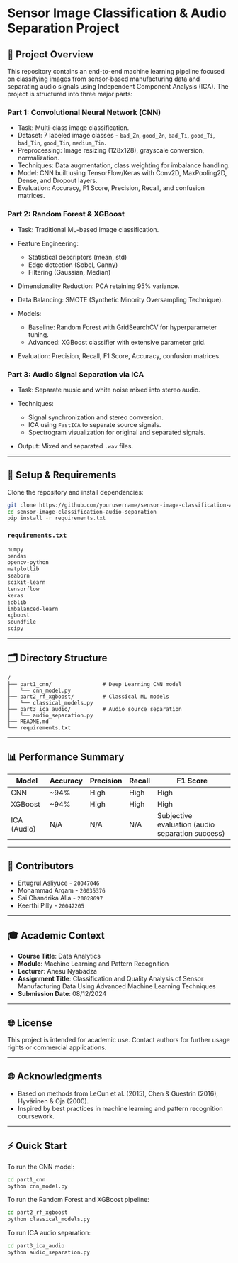 # Sensor Image Classification & Audio Separation Project

## 📁 Project Overview

This repository contains an end-to-end machine learning pipeline focused on classifying images from sensor-based manufacturing data and separating audio signals using Independent Component Analysis (ICA). The project is structured into three major parts:

### Part 1: Convolutional Neural Network (CNN)

* Task: Multi-class image classification.
* Dataset: 7 labeled image classes - `bad_Zn`, `good_Zn`, `bad_Ti`, `good_Ti`, `bad_Tin`, `good_Tin`, `medium_Tin`.
* Preprocessing: Image resizing (128x128), grayscale conversion, normalization.
* Techniques: Data augmentation, class weighting for imbalance handling.
* Model: CNN built using TensorFlow/Keras with Conv2D, MaxPooling2D, Dense, and Dropout layers.
* Evaluation: Accuracy, F1 Score, Precision, Recall, and confusion matrices.

### Part 2: Random Forest & XGBoost

* Task: Traditional ML-based image classification.
* Feature Engineering:

  * Statistical descriptors (mean, std)
  * Edge detection (Sobel, Canny)
  * Filtering (Gaussian, Median)
* Dimensionality Reduction: PCA retaining 95% variance.
* Data Balancing: SMOTE (Synthetic Minority Oversampling Technique).
* Models:

  * Baseline: Random Forest with GridSearchCV for hyperparameter tuning.
  * Advanced: XGBoost classifier with extensive parameter grid.
* Evaluation: Precision, Recall, F1 Score, Accuracy, confusion matrices.

### Part 3: Audio Signal Separation via ICA

* Task: Separate music and white noise mixed into stereo audio.
* Techniques:

  * Signal synchronization and stereo conversion.
  * ICA using `FastICA` to separate source signals.
  * Spectrogram visualization for original and separated signals.
* Output: Mixed and separated `.wav` files.

---

## 🔧 Setup & Requirements

Clone the repository and install dependencies:

```bash
git clone https://github.com/yourusername/sensor-image-classification-audio-separation.git
cd sensor-image-classification-audio-separation
pip install -r requirements.txt
```

### `requirements.txt`

```txt
numpy
pandas
opencv-python
matplotlib
seaborn
scikit-learn
tensorflow
keras
joblib
imbalanced-learn
xgboost
soundfile
scipy
```

---

## 🗂️ Directory Structure

```
/
├── part1_cnn/                # Deep Learning CNN model
│   └── cnn_model.py
├── part2_rf_xgboost/         # Classical ML models
│   └── classical_models.py
├── part3_ica_audio/          # Audio source separation
│   └── audio_separation.py
├── README.md
└── requirements.txt
```

---

## 📊 Performance Summary

| Model       | Accuracy | Precision | Recall | F1 Score                                         |
| ----------- | -------- | --------- | ------ | ------------------------------------------------ |
| CNN         | \~94%    | High      | High   | High                                             |
| XGBoost     | \~94%    | High      | High   | High                                             |
| ICA (Audio) | N/A      | N/A       | N/A    | Subjective evaluation (audio separation success) |

---

## 👥 Contributors

* Ertugrul Asliyuce - `20047046`
* Mohammad Arqam - `20035376`
* Sai Chandrika Alla - `20028697`
* Keerthi Pilly - `20042205`

---

## 🎓 Academic Context

* **Course Title**: Data Analytics
* **Module**: Machine Learning and Pattern Recognition
* **Lecturer**: Anesu Nyabadza
* **Assignment Title**: Classification and Quality Analysis of Sensor Manufacturing Data Using Advanced Machine Learning Techniques
* **Submission Date**: 08/12/2024

---

## 🌐 License

This project is intended for academic use. Contact authors for further usage rights or commercial applications.

---

## 🌐 Acknowledgments

* Based on methods from LeCun et al. (2015), Chen & Guestrin (2016), Hyvärinen & Oja (2000).
* Inspired by best practices in machine learning and pattern recognition coursework.

---

## ⚡ Quick Start

To run the CNN model:

```bash
cd part1_cnn
python cnn_model.py
```

To run the Random Forest and XGBoost pipeline:

```bash
cd part2_rf_xgboost
python classical_models.py
```

To run ICA audio separation:

```bash
cd part3_ica_audio
python audio_separation.py
```
